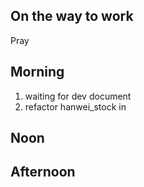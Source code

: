 ## On the way to work

Pray

## Morning

1. waiting for dev document
2. refactor hanwei_stock in 

## Noon


## Afternoon

